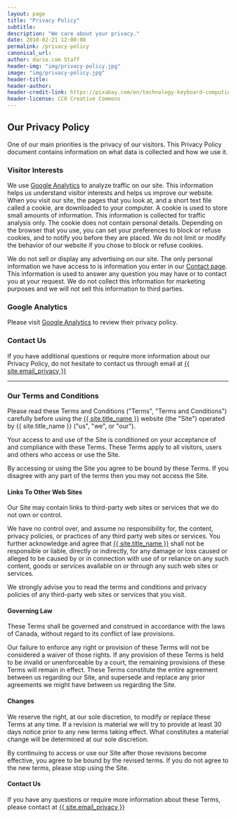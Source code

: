 ```yaml
---
layout: page
title: "Privacy Policy"
subtitle:
description: "We care about your privacy."
date: 2018-02-21 12:00:00
permalink: /privacy-policy
canonical_url:
author: dario.com Staff
header-img: "img/privacy-policy.jpg"
image: "img/privacy-policy.jpg"
header-title:
header-author:
header-credit-link: https://pixabay.com/en/technology-keyboard-computing-785742/
header-license: CC0 Creative Commons
---
```


<h2>Our Privacy Policy</h2>

<p>One of our main priorities is the privacy of our visitors. This Privacy Policy document contains information on what data is
   collected and how we use it.</p>

<h3>Visitor Interests</h3>

<p>We use <a href="https://www.google.com/policies/privacy/partners/">Google Analytics</a> to analyze traffic on our site. This information helps us understand visitor interests and helps us improve our website. When you visit our site, the pages that you look at, and a short text file called a cookie, are downloaded to your computer. A cookie is used to store small amounts of information. This information is collected for traffic analysis only. The cookie does not contain personal details. Depending on the browser that you use, you can set your preferences to block or refuse cookies, and to notify you before they are placed. We do not limit or modify the behavior of our website if you chose to block or refuse cookies.</p>

<p>We do not sell or display any advertising on our site. The only personal information we have access to is information you enter in our <a href="{{ site.email }}">Contact page</a>. This information is used to answer any question you may have or to contact you at your request. We do not collect this information for marketing purposes and we will not sell this information to third parties.</p>

<h3>Google Analytics</h3>
<p>Please visit <a href="https://www.google.com/policies/privacy/partners/">Google Analytics</a> to review their privacy policy.</p>

<h3>Contact Us</h3>
<p>If you have additional questions or require more information about our Privacy Policy, do not hesitate to contact us through email at <a href="mailto:{{ site.email_privacy }}">{{ site.email_privacy }}</a></p>

<hr>

<h3><a id="TaC">Our Terms and Conditions</a></h3>
<p>Please read these Terms and Conditions ("Terms", "Terms and Conditions") carefully before using the <a href="{{ site.url }}">{{ site.title_name }}</a> website (the "Site") operated by {{ site.title_name }} ("us", "we", or "our").</p>
<p>Your access to and use of the Site is conditioned on your acceptance of and compliance with these Terms. These Terms apply to all visitors, users and others who access or use the Site.</p>
<p>By accessing or using the Site you agree to be bound by these Terms. If you disagree with any part of the terms then you may not access the Site.</p>

<h4>Links To Other Web Sites</h4>
<p>Our Site may contain links to third-party web sites or services that we do not own or control.</p>
<p>We have no control over, and assume no responsibility for, the content, privacy policies, or practices of any third party web sites or services. You further acknowledge and agree that <a href="{{ site.url }}">{{ site.title_name }}</a> shall not be responsible or liable, directly or indirectly, for any damage or loss caused or alleged to be caused by or in connection with use of or reliance on any such content, goods or services available on or through any such web sites or services.</p>
<p>We strongly advise you to read the terms and conditions and privacy policies of any third-party web sites or services that you visit.</p>

<h4>Governing Law</h4>
<p>These Terms shall be governed and construed in accordance with the laws of Canada, without regard to its conflict of law provisions.</p>
<p>Our failure to enforce any right or provision of these Terms will not be considered a waiver of those rights. If any provision of these Terms is held to be invalid or unenforceable by a court, the remaining provisions of these Terms will remain in effect. These Terms constitute the entire agreement between us regarding our Site, and supersede and replace any prior agreements we might have between us regarding the Site.</p>

<h4>Changes</h4>
<p>We reserve the right, at our sole discretion, to modify or replace these Terms at any time. If a revision is material we will try to provide at least 30 days notice prior to any new terms taking effect. What constitutes a material change will be determined at our sole discretion.</p>
<p>By continuing to access or use our Site after those revisions become effective, you agree to be bound by the revised terms. If you do not agree to the new terms, please stop using the Site.

<h4>Contact Us</h4>
<p>If you have any questions or require more information about these Terms, please contact at <a href="mailto:{{ site.email_privacy }}">{{ site.email_privacy }}</a></p>
